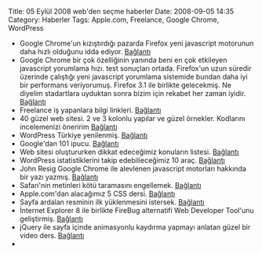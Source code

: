 Title: 05 Eylül 2008 web&#039;den seçme haberler
Date: 2008-09-05 14:35
Category: Haberler
Tags: Apple.com, Freelance, Google Chrome, WordPress

-   Google Chrome'un kızıştırdığı pazarda Firefox yeni javascript
    motorunun daha hızlı olduğunu idda ediyor. [Bağlantı][]
-   Google Chrome bir çok özelliğinin yanında beni en çok etkileyen
    javascript yorumlama hızı. test sonuçları ortada. Firefox'un uzun
    süredir üzerinde çalıştığı yeni javascript yorumlama sistemide
    bundan daha iyi bir performans veriyorumuş. Firefox 3.1 ile birlikte
    gelecekmiş. Ne diyelim stadartlara uyduktan sonra bizim için rekabet
    her zaman iyidir. [Bağlantı][1]
-   Freelance iş yapanlara bilgi linkleri. [Bağlantı][2]
-   40 güzel web sitesi. 2 ve 3 kolonlu yapılar ve güzel örnekler.
    Kodlarını incelemenizi öneririm [Bağlantı][3]
-   WordPress Türkiye yenilenmiş. [Bağlantı][4]
-   Google'dan 101 ipucu. [Bağlantı][5]
-   Web sitesi oluştururken dikkat edeceğimiz konuların listesi.
    [Bağlantı][6]
-   WordPress istatistiklerini takip edebilieceğimiz 10 araç.
    [Bağlantı][7]
-   John Resig Google Chrome ile alevlenen javascript motorları hakkında
    bir yazı yazmış. [Bağlantı][8]
-   Safari'nin metinleri kötü taramasını engellemek. [Bağlantı][9]
-   Apple.com'dan alacağımız 5 CSS dersi. [Bağlantı][10]
-   Sayfa ardalan resminin ilk yüklenmesini istersek. [Bağlantı][11]
-   İnternet Explorer 8 ile birlikte FireBug alternatifi Web Developer
    Tool'unu geliştirmiş. [Bağlantı][12]
-   jQuery ile sayfa içinde animasyonlu kaydırma yapmayı anlatan güzel
    bir video ders. [Bağlantı][13]
-     

</p>

  [Bağlantı]: http://weblogs.mozillazine.org/roadmap/archives/2008/09/tracemonkey_update.html
    "Google Chrom - Firefox"
  [1]: http://news.cnet.com/8301-1001_3-10030888-92.html?tag=newsEditorsPicksArea.0
    "google chrome test"
  [2]: http://anidandesign.com/web-design/resources-for-freelance-web-designers/
    "Freelance"
  [3]: http://www.smashingmagazine.com/2008/09/03/40-creative-design-layouts-getting-out-of-the-box/
    "siteler"
  [4]: http://www.wordpress-tr.com/ "WordPress Türkiye"
  [5]: http://www.techradar.com/news/internet/web/google-week-101-google-tips-tricks-and-hacks-462143
    "google ipucu"
  [6]: http://www.searchengineguide.com/stoney-degeyter/the-best-damn-web-marketing-checklist-pe.php
    "kontrol listeis"
  [7]: http://mashable.com/2008/09/03/wordpress-stats-tracking-tools/
    "WordPress istatistikleri"
  [8]: http://ejohn.org/blog/javascript-performance-rundown/
    "javascript motorları"
  [9]: http://jonnotie.nl/blog/fix-the-bad-text-rendering-in-safari-take-two/
    "Safari"
  [10]: http://www.catswhocode.com/blog/web-design/5-tutorials-to-web-design-the-applecom-way-633
    "Apple"
  [11]: http://help-developer.com/index.php/2008/09/loading-the-background-image-first/#belowad
    "ardalan resmi"
  [12]: http://blogs.msdn.com/ie/archive/2008/09/03/developer-tools-in-internet-explorer-8-beta-2.aspx
    "ie web developer tools"
  [13]: http://www.detacheddesigns.com/blog/blogSpecific.aspx?BlogId=130
    "jquery animasyonlu kaydırma"
